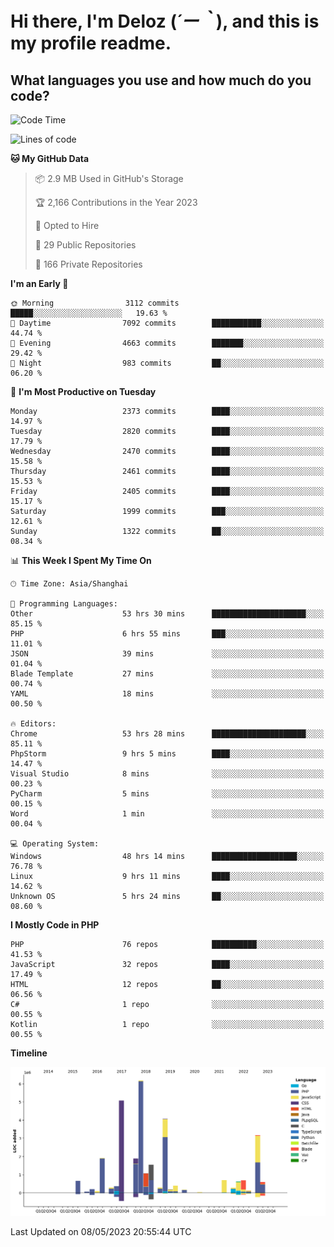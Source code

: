 # **Hi there, I'm Deloz (*´ー｀*), and this is my profile readme.**

## **What languages you use and how much do you code?**

<!--START_SECTION:waka-->
![Code Time](http://img.shields.io/badge/Code%20Time-1%2C411%20hrs%2055%20mins-blue)

![Lines of code](https://img.shields.io/badge/From%20Hello%20World%20I%27ve%20Written-30.6%20million%20lines%20of%20code-blue)

**🐱 My GitHub Data** 

> 📦 2.9 MB Used in GitHub's Storage 
 > 
> 🏆 2,166 Contributions in the Year 2023
 > 
> 💼 Opted to Hire
 > 
> 📜 29 Public Repositories 
 > 
> 🔑 166 Private Repositories 
 > 
**I'm an Early 🐤** 

```text
🌞 Morning                3112 commits        █████░░░░░░░░░░░░░░░░░░░░   19.63 % 
🌆 Daytime                7092 commits        ███████████░░░░░░░░░░░░░░   44.74 % 
🌃 Evening                4663 commits        ███████░░░░░░░░░░░░░░░░░░   29.42 % 
🌙 Night                  983 commits         ██░░░░░░░░░░░░░░░░░░░░░░░   06.20 % 
```
📅 **I'm Most Productive on Tuesday** 

```text
Monday                   2373 commits        ████░░░░░░░░░░░░░░░░░░░░░   14.97 % 
Tuesday                  2820 commits        ████░░░░░░░░░░░░░░░░░░░░░   17.79 % 
Wednesday                2470 commits        ████░░░░░░░░░░░░░░░░░░░░░   15.58 % 
Thursday                 2461 commits        ████░░░░░░░░░░░░░░░░░░░░░   15.53 % 
Friday                   2405 commits        ████░░░░░░░░░░░░░░░░░░░░░   15.17 % 
Saturday                 1999 commits        ███░░░░░░░░░░░░░░░░░░░░░░   12.61 % 
Sunday                   1322 commits        ██░░░░░░░░░░░░░░░░░░░░░░░   08.34 % 
```


📊 **This Week I Spent My Time On** 

```text
🕑︎ Time Zone: Asia/Shanghai

💬 Programming Languages: 
Other                    53 hrs 30 mins      █████████████████████░░░░   85.15 % 
PHP                      6 hrs 55 mins       ███░░░░░░░░░░░░░░░░░░░░░░   11.01 % 
JSON                     39 mins             ░░░░░░░░░░░░░░░░░░░░░░░░░   01.04 % 
Blade Template           27 mins             ░░░░░░░░░░░░░░░░░░░░░░░░░   00.74 % 
YAML                     18 mins             ░░░░░░░░░░░░░░░░░░░░░░░░░   00.50 % 

🔥 Editors: 
Chrome                   53 hrs 28 mins      █████████████████████░░░░   85.11 % 
PhpStorm                 9 hrs 5 mins        ████░░░░░░░░░░░░░░░░░░░░░   14.47 % 
Visual Studio            8 mins              ░░░░░░░░░░░░░░░░░░░░░░░░░   00.23 % 
PyCharm                  5 mins              ░░░░░░░░░░░░░░░░░░░░░░░░░   00.15 % 
Word                     1 min               ░░░░░░░░░░░░░░░░░░░░░░░░░   00.04 % 

💻 Operating System: 
Windows                  48 hrs 14 mins      ███████████████████░░░░░░   76.78 % 
Linux                    9 hrs 11 mins       ████░░░░░░░░░░░░░░░░░░░░░   14.62 % 
Unknown OS               5 hrs 24 mins       ██░░░░░░░░░░░░░░░░░░░░░░░   08.60 % 
```

**I Mostly Code in PHP** 

```text
PHP                      76 repos            ██████████░░░░░░░░░░░░░░░   41.53 % 
JavaScript               32 repos            ████░░░░░░░░░░░░░░░░░░░░░   17.49 % 
HTML                     12 repos            ██░░░░░░░░░░░░░░░░░░░░░░░   06.56 % 
C#                       1 repo              ░░░░░░░░░░░░░░░░░░░░░░░░░   00.55 % 
Kotlin                   1 repo              ░░░░░░░░░░░░░░░░░░░░░░░░░   00.55 % 
```



**Timeline**

![Lines of Code chart](https://raw.githubusercontent.com/deloz/deloz/main/assets/bar_graph.png)


 Last Updated on 08/05/2023 20:55:44 UTC
<!--END_SECTION:waka-->
